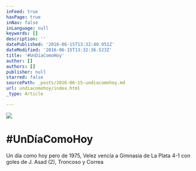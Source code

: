 ```yaml
---
inFeed: true
hasPage: true
inNav: false
inLanguage: null
keywords: []
description: ''
datePublished: '2016-06-15T13:32:40.951Z'
dateModified: '2016-06-15T13:32:36.523Z'
title: '#UnDíaComoHoy'
author: []
authors: []
publisher: null
starred: false
sourcePath: _posts/2016-06-15-undiacomohoy.md
url: undiacomohoy/index.html
_type: Article

---
```

![](https://the-grid-user-content.s3-us-west-2.amazonaws.com/2cd01ccb-0292-472a-89e7-f0df6bd93fe8.jpg)

# \#UnDíaComoHoy

Un día como hoy pero de 1975, Velez‬ vencía a Gimnasia de La Plata 4-1 con goles de J. Asad (2), Troncoso y Correa

[][0]

[0]: https://www.facebook.com/hashtag/velez?source=feed_text&story_id=1035743803175147